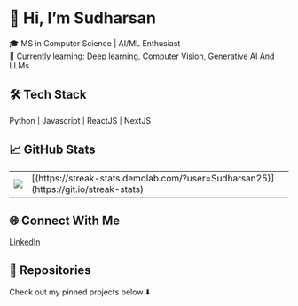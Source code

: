 # 👋 Hi, I’m Sudharsan
🎓 MS in Computer Science | AI/ML Enthusiast  
🌱 Currently learning: Deep learning, Computer Vision, Generative AI And LLMs

## 🛠️ Tech Stack
Python | Javascript | ReactJS | NextJS 

## 📈 GitHub Stats
<table>
  <tr>
    <td>
      <img src="https://github-readme-stats.vercel.app/api?username=Sudharsan25&show_icons=true&theme=radical"/>
    </td>
    <td>
      [(https://streak-stats.demolab.com/?user=Sudharsan25)](https://git.io/streak-stats)
    </td>
   
  </tr>
</table>

## 🌐 Connect With Me
[LinkedIn](your_linkedin_url) 

## 📂 Repositories
Check out my pinned projects below ⬇️

